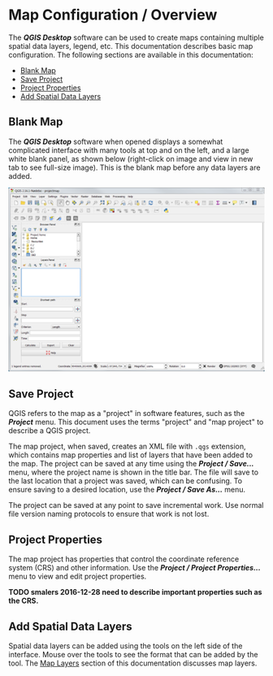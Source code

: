 # Map Configuration / Overview #

The ***QGIS Desktop*** software can be used to create maps containing multiple spatial data layers, legend, etc.
This documentation describes basic map configuration.  The following sections are available in this documentation:

* [Blank Map](#blank-map)
* [Save Project](#save-project)
* [Project Properties](#project-properties)
* [Add Spatial Data Layers](#add-spatial-data-layers)

## Blank Map ##

The ***QGIS Desktop*** software when opened displays a somewhat complicated interface with many tools at top and on the left,
and a large white blank panel, as shown below (right-click on image and view in new tab to see full-size image).
This is the blank map before any data layers are added.

![QGIS blank](overview-images/qgis-blank.png)

## Save Project ##

QGIS refers to the map as a "project" in software features, such as the ***Project*** menu.
This document uses the terms "project" and "map project" to describe a QGIS project.

The map project, when saved, creates an XML file with `.qgs` extension, which contains map properties and list of
layers that have been added to the map.  The project can be saved at any time using the ***Project / Save...*** menu,
where the project name is shown in the title bar.  The file will save to the last location that a project was saved,
which can be confusing.  To ensure saving to a desired location, use the ***Project / Save As...*** menu.

The project can be saved at any point to save incremental work.
Use normal file version naming protocols to ensure that work is not lost.

## Project Properties ##

The map project has properties that control the coordinate reference system (CRS) and other information.
Use the ***Project / Project Properties...*** menu to view and edit project properties.

**TODO smalers 2016-12-28 need to describe important properties such as the CRS.**

## Add Spatial Data Layers ##

Spatial data layers can be added using the tools on the left side of the interface.
Mouse over the tools to see the format that can be added by the tool.
The [Map Layers](../map-layers/overview/) section of this documentation discusses map layers.
